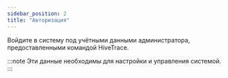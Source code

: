 ```yaml
---
sidebar_position: 2
title: "Авторизация"
---
```


Войдите в систему под учётными данными администратора, предоставленными командой HiveTrace.

:::note
Эти данные необходимы для настройки и управления системой.
::: 